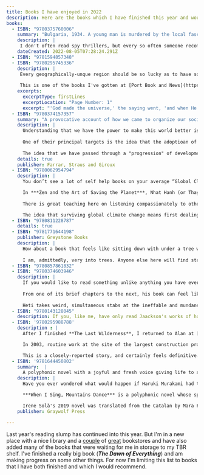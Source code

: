 ```yaml
---
title: Books I have enjoyed in 2022
description: Here are the books which I have finished this year and would also recommend.
books:
  - ISBN: "9780375760006"
    summary: "Bulgaria, 1934. A young man is murdered by the local fascists. His brother, Khristo Stoianev, is recruited into the NKVD, the Soviet secret intelligence service, and sent to Spain to serve in its civil war..."
    description: |
     I don't often read spy thrillers, but every so often someone recommends a book to me and I wonder why that is. in ***Night Soldiers***, Furst creates an intoxicating atmosphere, deftly evoking the romance of pre-war Paris and the incomprehensible suffering of the Eastern front, portraying the high-stakes backdrop of war itself, charting the machinations at dark forces manipulating resistance battles for their own gain, and detailing the terrifying competence of spies practicing their craft. But with atmosphere so thick, sometimes things got a bit suffocating, and the pace was bogged down from time to time. The novel's strengths more than made up for those lapses. ***Night Soldiers*** uses the life of one Bulgarian boy recruited to the Soviet intelligence service to anchor the larger struggle of Nazi Germany and Soviet Russia for Europe from 1934–45. It must have taken an extraordinary amount of research to create so much convincing specificity while retaining the sweep of an epic narrative. This is a very top shelf spy novel.
    dateCreated: 2022-08-05T07:28:24.291Z
  - ISBN: "9781594857348"
  - ISBN: "9780295745336"
    description: |
     Every geographically-unque region should be so lucky as to have someone like Murray Morgan to capture it forever in prose. ***The Last Wilderness*** is so evocative, hilarious, informative and I can't imagine it ever losing its place as the definitive introduction to the Olympic Peninsula. Researched with obvious care and undoubtedly benifits from conversations with old sourdoughs and lifers of all stripes from a place that he clearly loved. There are stories of the first peoples here and some forays into the natural wonders of this jungle of giant firs and cedars, glaciar-clad mountains towering straight up from the sea, and rivers teeming with salmon, but this is first and foremost an acount of the loggers and prospectos, the confidence men and utopian cultists, the wobblies and conservationists and all the other colorful characters that have peopled this wildest corner of the conttinental U.S. 
     
     This is one of the books I've gotten at [Port Book and News](https://www.portbooknews.com/) in Port Angeles to help acquaint myself with the Olympic Peninsula and I read through it a second time to whet my appetite for the place before moving here.  I loved its first sentence so much, I suggested ot to Madison Books for [the "First Lines that Last" feature in their newsletter](https://mailchi.mp/84198621b62e/madison-books-newsletter-119) last year.
    excerpts:
      excerptType: firstLines
      excerptLocation: "Page Number: 1"
      excerpt: "'God made the universe,' the saying went, 'and when He finished He dumped everything left over onto the Olympic Peninsula.' Thus the pioneers explained the fist of land thrust north between Puget Sound and the Pacific Ocean, a wilderness area of six thousand square miles, as large as the state of Massachusetts, more rugged than the Rockies, its lowlands blanketed by a cool jungle of fir and pine and cedar, its peaks bearing hundreds of miles of living ice that gave rise to swift rivers alive with giant salmon; the first land in the Pacific Northwest to be reported by explorers, the last to be mapped—the last wilderness."
  - ISBN: "9780374157357"
    summary: "A provocative account of how we came to organize our societies provides hope for making them better."
    description: |
      Understanding that we have the power to make this world better is especially important during times when everything seems aligned to thwart us. Among the most profound obstacles to imagining a world without exploitation and oppression is the received wisdom telling us that it *has* to be this way. That it has *always*  been this way, or on a linear progression to being this way. In ***The Dawn of Everything***, archaeologist David Wengrow and the late anthropoligist David Graeber have given us a sprawling, challenging and inspiring corrective to some of the most entrenched furrows of that received wisdom. 
      
      One of their principal targets is the idea that the adoptioan of agriculture necessarily meant a wealth accumulation, inequality and technological acceleration. This account has been popular in some bestselling books of recent years (such as *Guns, Germs and Steel*, *Sapiens*, and *Against the Grain*) but ignores the growing body of evidence against it. 
      
      The idea that we have passed through a "progression" of development from hunter-gatherers to sedentary agriculturalists to urban city states to a globalized web of capitalist nation states is itself one of the enlightenment era just-so stories that don't stand up to scrutiny, at least according to Graeber and Wengrow's survey of recent research. People have lived in all sorts of ways, sometimes in very large numbers and in arrangements that lasted for hundreds or thousands of years. Things, it turns out, are far messier and perhaps more hopeful than we've been led to believe. Anyone who enjoyed ***Debt&#58; the first 5,000 Years*** or any of the much-beloved Graeber's work won't need any arm-twisting. This is provocative, captivating and mostly convincing extrapolation of one of Graeber's oft-quoted lines~&#58;~ "The ultimate, hidden truth of the world is that it is something that we make, and could just as easily make differently." 
    details: true
    publisher: Farrar, Straus and Giroux
  - ISBN: "9780062954794"
    description: |
      You don’t see a lot of self help books on your average “Global Climate Change” reading list, unless you count those helping people attend to their energy use or consumer habits. This one is different. 

      In ***Zen and the Art of Saving the Planet***, Nhat Hanh (or Thay, as he was known), patiently guides us to take care of ourselves in order to foster our resiliance and streng for the work of taking care of eachother and the world. When it sometimes feels like we face challenges so overwhelming that there is nothing we can do to help, Thay offers wisdom to put that in perspective. I will not soon forget his account of using meditation to overcome despair when working to stop the war in his native Vietnam, another overwhelming, life-threatening and seemingly intractable challenge. 
      
      There is great teaching here on listening compassionately to others whom you may be inclined to fear or hate. This book offered me new tools to keep my cool and seek genuine dialog when talking to people I might see as complicit in the climate crisis or whose reluctance to face it I may resent.

      The idea that surviving global climate change means first dealing with our own anxiety and despair seems both obvious and under-appreciated. My intuition is this book will be most impactful for those already predisposed to buddhist teachings, but Thay’s accounts of political engagement and the interconnectedness of everything . The author of 75 books available in English (his 1992 work *Peace Is Every Step* is particularly resonant to me), Thay died just days before I am writing this. His legacy is enormous and this book is one epic and generous gift before departing.
  - ISBN: "9780811228787"
    details: true
  - ISBN: "9781771644198"
    publisher: Greystone Books
    description: | 
      How about a book that feels like sitting down with under a tree with renowned envirobmentalist David Suzuki, as he gives a magesterial, stem-winding biography of it. Yes, a biography of a tree. Or perhaps it's a botanograpy? Anyway, I throoughly enjoyed a masterful teacher skilfully sliding from topic to topic in a supernaturally informed lecture which somehow never feels exhaustive in the manner of a textbook. 
      
      I am, admittedly, very into trees. Anyone else here will find startling facts, pleasing reveries and memorable anecdotes. Somehow he covers the implications of the similarity of hemoglobin to chlorophyll, the life of a galapogos tomato whose seeds can only germinate if they pass through the digestive system of a tortoise, and many more tangents through lichens and salmon, sunlight and spotted owls, but it is all, satisfyingly, in the service of the story of a single tree from the instant the seed is released from a cone until, hundreds of years later, it lives on as a nurse log on the forest floor, fostering the life of a future generation.
  - ISBN: "9780857861832"
  - ISBN: "9780374603946"
    description: |
      If you would like to read something unlike anything you have ever read, __Pure Color__ is an excellent choice. Your expectations are likely to be confounded, even if they derive from Heti's earlier works, as this isn't the high-wire act of self-scrutiny that made ***How Should a Person Be*** and ***Motherhood*** so celebrated. Whether you will like what you find is harder to say, but I certainly did.
      
      From one of its brief chapters to the next, his book can feel like a modern-day fable, like an autofictional foray into magical realism, or like a transparent vehicle for smuggling philosophy and aesthetics into the Fiction section. Mostly, though, it feels like having a conversation with someone you slowly realize is an absolute kook. This is a good thing! It's the kooks who end up with all the out-there ideas that start our movements, change our paradigms and shake up our world views. And boy does the cosmology of protagonist Mira fit the bill. Mira is on her way to being art critic who gets hung up on an unrequited love and waylaid by the death of her father. Some of the book's dominant conceits, like that we are living in the first draft of the world during the moments where God is on the verge of ripping it up for the second, and that everyone is either a bird, a fish or a bear (a sort of faux-naive myers-briggs diagnostic for a world  in which the supreme being is a sort of critic) scaffold a unique conception of the world which undergirds the story. The account of Mira's life often reads someone channeling the cosmic assurance of a lost pre-socratic philosopher into a spiritual text for children. 
      
      Heti takes weird, simultaneous stabs at the ineffable and mundane and again reaffirms herself as a writer unafraid to go into new places that surprise me and make me think. I didn't know about this book until I heard Heti talking about it on the [Between the Covers Podcast](https://tinhouse.com/podcasts/) (which, if you don't know about it, is just something you're going to need to really check out).
  - ISBN: "9780143128045"
    description: If you, like me, have only read Jaackson's works of horror and mystery,  ***Life Among the Savages***, you are in for a treat. In this lightly fictionalized memoir of six years of raising her family, Jackson uses her storycrafting craft to depict the chaos of home life with droll self-deprecation and an outsider's eye on the quirks of small town life in New England. Resolutely from the 1950s, this feels utterly contemporary. Charming. 
  - ISBN: '9780295988788'
    description : |
      After I finished **The Last Wilderness**, I returned to Alan at [Port Book and News](https://www.portbooknews.com/), who had recommended it to me for learning about the Peninsula, and asked him what should be next for learning about the area around Port Angeles. Without even a second of hesitation he walked to the shelf, plucked off a copy of **Breaking Ground** and put it into in my hands. I am so glad he pointed me to this amazing account of a gripping local story that helped to reframe my perspective on this specific part of the world.

      In 2003, routine work at the site of the largest construction projects in the state of Washington turned up the first archeological evidence of what eventually was discovered to be the largest pre-European contact village site ever excavated. Stopping work on an enormous project was controversial, but it was the story of how the memory of the site had been ignored and erased which was the most profound revelation. This story encapsulates so much about European settlers' attitudes towards native peoples' cultures, and the hurt this has caused for generations. There are hopeful notes about changing attitudes, and it is certainly noteworthy that the project with so much money and so many interested parties and agencies was indeed stopped.

      This is a closely-reported story, and certainly feels definitive. Mapes clearly interviewed a lot of people and the eyewitness accounts yield interesting results, such as an incredibly thorough depiction of a burning ceremony (where a feast table, clothing and other objects were burned for the ancestors). I learned so much from this book.
  - ISBN: '9781644450802'
    summary:  |
      A polyphonic novel with a joyful and fresh voice giving life to a deep specificity of its place: a small Pyrenees village where the physical and spiritual relics of generational tragedy (civil war) litter the landscape and a particular family is scratching out a life as natural catastrophe and personal trauma sometimes overtake things. 
    description: |
      Have you ever wondered what would happen if Haruki Murakami had tried to create his version of Faulkner's Yoknapatawpha County, but in remote Catalonia, with naive but poetic language and (perhaps ironically because we're talking about Catalonia) less surrealism and more folklore? And in under 200 pages?

      ***When I Sing, Mountains Dance*** is a polyphonic novel whose specificity of place pervades it with extraordinary depth. That place is a small town in the Pyrenees, where the physical and spiritual relics of generational tragedy (civil war) litter the landscape, and a particular family is scratching out a life as natural catastrophe and personal trauma sometimes overtake things. The totality of the place seems to be telling this story. Entries in this collection of monologues are voiced by: clouds, ghosts, mushrooms, deer, witches, mountains, and homo sapiens. The kaleidoscope of perspectives is playful while also grounding the events to an almost elemental perspective. "Here," says a whole, peopled landscape,  "is life; it isn't always easy, but it is very much life." 

      Irene Solà's 2019 novel was translated from the Catalan by Mara Faye Lethem and published by Graywolf Press this year. I ate up its 18 short chapters like so many exquisite little tapas. I don't mean that in an insulting way. Consuming tapas and short chapters of adventurous literary fiction are literally two of my favorite things. Plus this book also let me enjoy remembering the only time I have ever been in the remote Pyrenees, visiting a friend for a week a loooooong time ago. How we took a walk that ended in an improbable ruin perched in a place where nobody should be building anything, were overtaken in a microscopic town by a herd of demonstrative sheep, lost power in the middle of one freezing night in what was still mostly a barn, cobbled together dinners from the neglected pantry of poets and painters, and in general enjoyed feeling alive in majestically unpeopled spaces. That setting felt quiet while also crackling with a capability, if given full attention, of saying more than I was quite ready to understand. And it is surely my own memory playing tricks on me, but... this novel? It felt like that.
    publisher: Graywolf Press

---
```


Last year's reading slump has continued into this year. But I'm in a new place with a nice library and a [couple](https://www.odysseybooksgifts.com/) of [great](https://www.portbooknews.com/) bookstores and have also added many of the books that were waiting for me in storage to my TBR shelf. I've finished a really big book (***The Dawn of Everything***) and am making progress on some other things. For now I'm limiting this list to books that I have both finished and which I would recommend.

